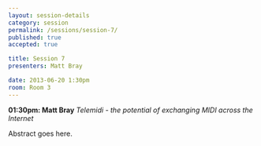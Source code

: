 ```yaml
---
layout: session-details
category: session
permalink: /sessions/session-7/
published: true
accepted: true

title: Session 7
presenters: Matt Bray

date: 2013-06-20 1:30pm
room: Room 3
---
```


**01:30pm: Matt Bray**
_Telemidi - the potential of exchanging MIDI across the Internet_

Abstract goes here.
